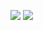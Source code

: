 ![](https://leetcard.jacoblin.cool/6cessfuldev?theme=unicorn)
![](https://leetcard.jacoblin.cool/6cessfuldev?theme=light,unicorn)
